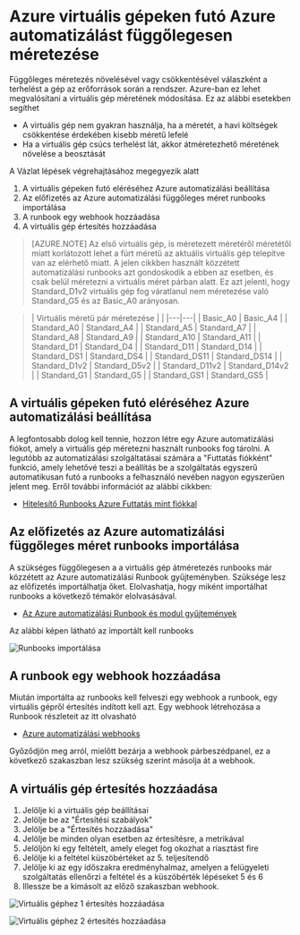 <properties
    pageTitle="Azure virtuális gépeken futó Azure automatizálást függőlegesen méretezheti |} Microsoft Azure"
    description="Hogyan függőlegesen méretezni a virtuális gép Windows Azure automatizálást értesítések figyelése válaszul"
    services="virtual-machines-windows"
    documentationCenter=""
    authors="singhkays"
    manager="timlt"
    editor=""
    tags="azure-resource-manager"/>

<tags
    ms.service="virtual-machines-windows"
    ms.workload="infrastructure-services"
    ms.tgt_pltfrm="vm-windows"
    ms.devlang="na"
    ms.topic="article"
    ms.date="03/29/2016"
    ms.author="singhkay"/>

# <a name="vertically-scale-azure-virtual-machines-with-azure-automation"></a>Azure virtuális gépeken futó Azure automatizálást függőlegesen méretezése

Függőleges méretezés növelésével vagy csökkentésével válaszként a terhelést a gép az erőforrások során a rendszer. Azure-ban ez lehet megvalósítani a virtuális gép méretének módosítása. Ez az alábbi esetekben segíthet

- A virtuális gép nem gyakran használja, ha a méretét, a havi költségek csökkentése érdekében kisebb méretű lefelé
- Ha a virtuális gép csúcs terhelést lát, akkor átméretezhető méretének növelése a beosztását

A Vázlat lépések végrehajtásához megegyezik alatt

1. A virtuális gépeken futó eléréséhez Azure automatizálási beállítása
2. Az előfizetés az Azure automatizálási függőleges méret runbooks importálása
3. A runbook egy webhook hozzáadása
4. A virtuális gép értesítés hozzáadása

> [AZURE.NOTE] Az első virtuális gép, is méretezett méretéről méretétől miatt korlátozott lehet a fürt méretű az aktuális virtuális gép telepítve van az elérhető miatt. A jelen cikkben használt közzétett automatizálási runbooks azt gondoskodik a ebben az esetben, és csak belül méretezni a virtuális méret párban alatt. Ez azt jelenti, hogy Standard_D1v2 virtuális gép fog váratlanul nem méretezése való Standard_G5 és az Basic_A0 arányosan.

>| Virtuális méretű pár méretezése |   |
|---|---|
|  Basic_A0 |  Basic_A4 |
|  Standard_A0 | Standard_A4 |
|  Standard_A5 | Standard_A7  |
|  Standard_A8 | Standard_A9  |
|  Standard_A10 |  Standard_A11 |
|  Standard_D1 |  Standard_D4 |
|  Standard_D11 | Standard_D14  |
|  Standard_DS1 |  Standard_DS4 |
|  Standard_DS11 | Standard_DS14  |
|  Standard_D1v2 |  Standard_D5v2 |
|  Standard_D11v2 |  Standard_D14v2 |
|  Standard_G1 |  Standard_G5 |
|  Standard_GS1 |  Standard_GS5 |

## <a name="setup-azure-automation-to-access-your-virtual-machines"></a>A virtuális gépeken futó eléréséhez Azure automatizálási beállítása

A legfontosabb dolog kell tennie, hozzon létre egy Azure automatizálási fiókot, amely a virtuális gép méretezni használt runbooks fog tárolni. A legutóbb az automatizálási szolgáltatásai számára a "Futtatás fiókként" funkció, amely lehetővé teszi a beállítás be a szolgáltatás egyszerű automatikusan futó a runbooks a felhasználó nevében nagyon egyszerűen jelent meg. Erről további információt az alábbi cikkben:

* [Hitelesítő Runbooks Azure Futtatás mint fiókkal](../automation/automation-sec-configure-azure-runas-account.md)

## <a name="import-the-azure-automation-vertical-scale-runbooks-into-your-subscription"></a>Az előfizetés az Azure automatizálási függőleges méret runbooks importálása

A szükséges függőlegesen a a virtuális gép átméretezés runbooks már közzétett az Azure automatizálási Runbook gyűjteményben. Szüksége lesz az előfizetés importálhatja őket. Elolvashatja, hogy miként importálhat runbooks a következő témakör elolvasásával.

* [Az Azure automatizálási Runbook és modul gyűjtemények](../automation/automation-runbook-gallery.md)

Az alábbi képen látható az importált kell runbooks

![Runbooks importálása](./media/virtual-machines-vertical-scaling-automation/scale-runbooks.png)

## <a name="add-a-webhook-to-your-runbook"></a>A runbook egy webhook hozzáadása

Miután importálta az runbooks kell felveszi egy webhook a runbook, egy virtuális gépről értesítés indított kell azt. Egy webhook létrehozása a Runbook részleteit az itt olvasható

* [Azure automatizálási webhooks](../automation/automation-webhooks.md)

Győződjön meg arról, mielőtt bezárja a webhook párbeszédpanel, ez a következő szakaszban lesz szükség szerint másolja át a webhook.

## <a name="add-an-alert-to-your-virtual-machine"></a>A virtuális gép értesítés hozzáadása

1. Jelölje ki a virtuális gép beállításai
2. Jelölje be az "Értesítési szabályok"
3. Jelölje be a "Értesítés hozzáadása"
4. Jelölje be minden olyan esetben az értesítésre, a metrikával
5. Jelöljön ki egy feltételt, amely eleget fog okozhat a riasztást fire
6. Jelölje ki a feltétel küszöbértéket az 5. teljesítendő
7. Jelölje ki az egy időszakra eredményhalmaz, amelyen a felügyeleti szolgáltatás ellenőrzi a feltétel és a küszöbérték lépéseket 5 és 6
8. Illessze be a kimásolt az előző szakaszban webhook.

![Virtuális géphez 1 értesítés hozzáadása](./media/virtual-machines-vertical-scaling-automation/add-alert-webhook-1.png)

![Virtuális géphez 2 értesítés hozzáadása](./media/virtual-machines-vertical-scaling-automation/add-alert-webhook-2.png)
